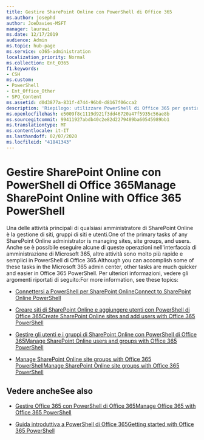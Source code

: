 ```yaml
---
title: Gestire SharePoint Online con PowerShell di Office 365
ms.author: josephd
author: JoeDavies-MSFT
manager: laurawi
ms.date: 12/17/2019
audience: Admin
ms.topic: hub-page
ms.service: o365-administration
localization_priority: Normal
ms.collection: Ent_O365
f1.keywords:
- CSH
ms.custom:
- PowerShell
- Ent_Office_Other
- SPO_Content
ms.assetid: d0d3877a-831f-4744-96b0-d8167f06cca2
description: 'Riepilogo: utilizzare PowerShell di Office 365 per gestire gli utenti, i gruppi e i gruppi di siti di SharePoint Online.'
ms.openlocfilehash: e5009f8c1119d921f3dd46720a47f5935c56ae8b
ms.sourcegitcommit: 99411927abdb40c2e82d2279489ba60545989bb1
ms.translationtype: MT
ms.contentlocale: it-IT
ms.lasthandoff: 02/07/2020
ms.locfileid: "41841343"
---
```

# <a name="manage-sharepoint-online-with-office-365-powershell"></a><span data-ttu-id="69dde-103">Gestire SharePoint Online con PowerShell di Office 365</span><span class="sxs-lookup"><span data-stu-id="69dde-103">Manage SharePoint Online with Office 365 PowerShell</span></span>

<span data-ttu-id="69dde-104">Una delle attività principali di qualsiasi amministratore di SharePoint Online è la gestione di siti, gruppi di siti e utenti.</span><span class="sxs-lookup"><span data-stu-id="69dde-104">One of the primary tasks of any SharePoint Online administrator is managing sites, site groups, and users.</span></span> <span data-ttu-id="69dde-105">Anche se è possibile eseguire alcune di queste operazioni nell'interfaccia di amministrazione di Microsoft 365, altre attività sono molto più rapide e semplici in PowerShell di Office 365.</span><span class="sxs-lookup"><span data-stu-id="69dde-105">Although you can accomplish some of these tasks in the Microsoft 365 admin center, other tasks are much quicker and easier in Office 365 PowerShell.</span></span> <span data-ttu-id="69dde-106">Per ulteriori informazioni, vedere gli argomenti riportati di seguito:</span><span class="sxs-lookup"><span data-stu-id="69dde-106">For more information, see these topics:</span></span>

- [<span data-ttu-id="69dde-107">Connettersi a PowerShell per SharePoint Online</span><span class="sxs-lookup"><span data-stu-id="69dde-107">Connect to SharePoint Online PowerShell</span></span>](https://docs.microsoft.com/powershell/sharepoint/sharepoint-online/connect-sharepoint-online?view=sharepoint-ps)
  
- [<span data-ttu-id="69dde-108">Creare siti di SharePoint Online e aggiungere utenti con PowerShell di Office 365</span><span class="sxs-lookup"><span data-stu-id="69dde-108">Create SharePoint Online sites and add users with Office 365 PowerShell</span></span>](create-sharepoint-sites-and-add-users-with-powershell.md)
    
- [<span data-ttu-id="69dde-109">Gestire gli utenti e i gruppi di SharePoint Online con PowerShell di Office 365</span><span class="sxs-lookup"><span data-stu-id="69dde-109">Manage SharePoint Online users and groups with Office 365 PowerShell</span></span>](manage-sharepoint-users-and-groups-with-powershell.md)
    
- [<span data-ttu-id="69dde-110">Manage SharePoint Online site groups with Office 365 PowerShell</span><span class="sxs-lookup"><span data-stu-id="69dde-110">Manage SharePoint Online site groups with Office 365 PowerShell</span></span>](manage-sharepoint-site-groups-with-powershell.md)
    
## <a name="see-also"></a><span data-ttu-id="69dde-111">Vedere anche</span><span class="sxs-lookup"><span data-stu-id="69dde-111">See also</span></span>

- [<span data-ttu-id="69dde-112">Gestire Office 365 con PowerShell di Office 365</span><span class="sxs-lookup"><span data-stu-id="69dde-112">Manage Office 365 with Office 365 PowerShell</span></span>](manage-office-365-with-office-365-powershell.md)

- [<span data-ttu-id="69dde-113">Guida introduttiva a PowerShell di Office 365</span><span class="sxs-lookup"><span data-stu-id="69dde-113">Getting started with Office 365 PowerShell</span></span>](getting-started-with-office-365-powershell.md)
